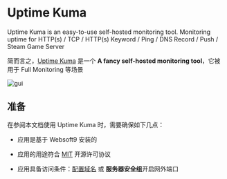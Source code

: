# Uptime Kuma

Uptime Kuma is an easy-to-use self-hosted monitoring tool. Monitoring uptime for HTTP(s) / TCP / HTTP(s) Keyword / Ping / DNS Record / Push / Steam Game Server

简而言之，[Uptime Kuma](https://github.com/louislam/uptime-kuma) 是一个 **A fancy self-hosted monitoring tool**，它被用于 Full Monitoring  等场景


![gui](https://libs.websoft9.com/Websoft9/DocsPicture/zh/uptimekuma/uptimekuma-gui-websoft9.jpg)


## 准备

在参阅本文档使用 Uptime Kuma 时，需要确保如下几点：

- 应用是基于 Websoft9 安装的

- 应用的用途符合 [MIT](https://opensource.org/licenses/MIT) 开源许可协议

- 应用具备访问条件：[配置域名](./guide/appsetdomain) 或 **服务器安全组**开启网外端口